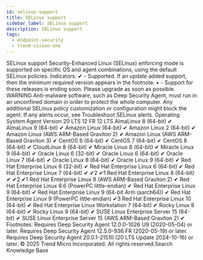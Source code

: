 ```yaml
---
id: selinux-support
title: SELinux support
sidebar_label: SELinux support
description: SELinux support
tags:
  - endpoint-security
  - trend-vision-one
---
```


 SELinux support Security-Enhanced Linux (SELinux) enforcing mode is supported on specific OS and agent combinations, using the default SELinux policies. Indicators: ✔ - Supported. If an update added support, then the minimum required version appears in the footnote. • - Support for these releases is ending soon. Please upgrade as soon as possible. WARNING Anti-malware software, such as Deep Security Agent, must run in an unconfined domain in order to protect the whole computer. Any additional SELinux policy customization or configuration might block the agent. If any alerts occur, see Troubleshoot SELinux alerts. Operating System Agent Version 20 LTS 12 FR 12 LTS AlmaLinux 8 (64-bit) ✔ AlmaLinux 9 (64-bit) ✔ Amazon Linux (64-bit) ✔ Amazon Linux 2 (64-bit) ✔ Amazon Linux (AWS ARM-Based Graviton 2) ✔ Amazon Linux (AWS ARM-Based Graviton 3) ✔ CentOS 6 (64-bit) ✔ CentOS 7 (64-bit) ✔ CentOS 8 (64-bit) ✔ CloudLinux 8 (64-bit) ✔ Miracle Linux 8 (64-bit) ✔ Miracle Linux 9 (64-bit) ✔ Oracle Linux 6 (32-bit) ✔ Oracle Linux 6 (64-bit) ✔ Oracle Linux 7 (64-bit) ✔ Oracle Linux 8 (64-bit) ✔ Oracle Linux 9 (64-bit) ✔ Red Hat Enterprise Linux 6 (32-bit) ✔ Red Hat Enterprise Linux 6 (64-bit) ✔ Red Hat Enterprise Linux 7 (64-bit) ✔ ✔2 ✔1 Red Hat Enterprise Linux 8 (64-bit) ✔ ✔2 ✔1 Red Hat Enterprise Linux 8 (AWS ARM-Based Graviton 2) ✔ Red Hat Enterprise Linux 8.6 (PowerPC little-endian) ✔ Red Hat Enterprise Linux 9 (64-bit) ✔ Red Hat Enterprise Linux 9 (64-bit Arm (aarch64)) ✔ Red Hat Enterprise Linux 9 (PowerPC little-endian) ✔3 Red Hat Enterprise Linux 10 (64-bit) ✔ Red Hat Enterprise Linux Workstation 7 (64-bit) ✔ Rocky Linux 8 (64-bit) ✔ Rocky Linux 9 (64-bit) ✔ SUSE Linux Enterprise Server 15 (64-bit) ✔ SUSE Linux Enterprise Server 15 (AWS ARM-Based Graviton 2) ✔ Footnotes: Requires Deep Security Agent 12.0.0-1026 U9 (2020-05-04) or later. Requires Deep Security Agent 12.5.0-936 FR (2020-05-19) or later. Requires Deep Security Agent 20.0.1-21510 (20 LTS Update 2024-10-16) or later. © 2025 Trend Micro Incorporated. All rights reserved.Search Knowledge Base